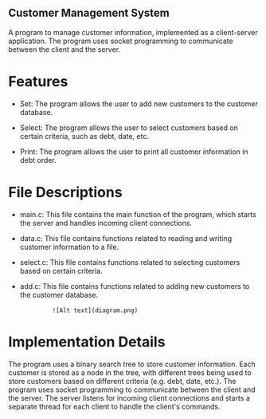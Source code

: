 ## Customer Management System
A program to manage customer information, implemented as a client-server application. The program uses socket programming to communicate between the client and the server.

# Features

- Set: The program allows the user to add new customers to the customer database.

- Select: The program allows the user to select customers based on certain criteria, such as debt, date, etc.

- Print: The program allows the user to print all customer information in debt order.


# File Descriptions

- main.c: This file contains the main function of the program, which starts the server and handles incoming client connections.

- data.c: This file contains functions related to reading and writing customer information to a file.

- select.c: This file contains functions related to selecting customers based on certain criteria.

- add.c: This file contains functions related to adding new customers to the customer database.


               ![Alt text](diagram.png)



# Implementation Details
The program uses a binary search tree to store customer information. Each customer is stored as a node in the tree, with different trees being used to store customers based on different criteria (e.g. debt, date, etc.). The program uses socket programming to communicate between the client and the server. The server listens for incoming client connections and starts a separate thread for each client to handle the client's commands.
